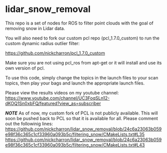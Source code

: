 # lidar_snow_removal
This repo is a set of nodes for ROS to filter point clouds with the goal of removing snow in Lidar data.

You will also need to fork our custom pcl repo (pcl_1.7.0_custom) to run the custom dynamic radius outlier filter: 

  https://github.com/nickcharron/pcl_1.7.0_custom

  Make sure you are not using pcl_ros from apt-get or it will install and use its own version of pcl.

To use this code, simply change the topics in the launch files to your scan topics, then play your bags and launch the appropriate launch files.

Please view the results videos on my youtube channel: https://www.youtube.com/channel/UC3FoqSLn12-dKOQ1Sn0xbFQ/featured?view_as=subscriber

***NOTE***
As of now, my custom fork of PCL is not publicly available. This will soon be pushed back to PCL so that it is available for all. Please comment out the followinig lines:
  https://github.com/nickcharron/lidar_snow_removal/blob/24c6a23063b059e98f36c365c1cf33960a093b5c/filtering_snow/CMakeLists.txt#L35
  https://github.com/nickcharron/lidar_snow_removal/blob/24c6a23063b059e98f36c365c1cf33960a093b5c/filtering_snow/CMakeLists.txt#L43

